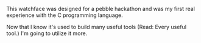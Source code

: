 This watchface was designed for a pebble hackathon and was my first real experience with the C programming language.

Now that I know it's used to build many useful tools (Read: Every useful tool.) I'm going to utilize it more.

